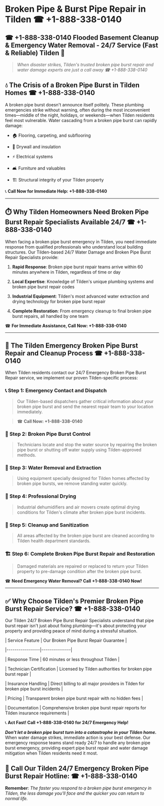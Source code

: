 # Broken Pipe & Burst Pipe Repair in Tilden ☎ +1-888-338-0140  
## ☎ +1-888-338-0140 Flooded Basement Cleanup & Emergency Water Removal - 24/7 Service (Fast & Reliable) Tilden 🚨  

> *When disaster strikes, Tilden's trusted broken pipe burst repair and water damage experts are just a call away ☎ +1-888-338-0140*  

## 💧 The Crisis of a Broken Pipe Burst in Tilden Homes ☎ +1-888-338-0140  

A broken pipe burst doesn't announce itself politely. These plumbing emergencies strike without warning, often during the most inconvenient times—middle of the night, holidays, or weekends—when Tilden residents feel most vulnerable. Water cascading from a broken pipe burst can rapidly damage:  

* 🏠 Flooring, carpeting, and subflooring  
* 🧱 Drywall and insulation  
* ⚡ Electrical systems  
* 🛋️ Furniture and valuables  
* 🏗️ Structural integrity of your Tilden property  

📞 **Call Now for Immediate Help: +1-888-338-0140**  

---  

## ⏱️ Why Tilden Homeowners Need Broken Pipe Burst Repair Specialists Available 24/7 ☎ +1-888-338-0140  

When facing a broken pipe burst emergency in Tilden, you need immediate response from qualified professionals who understand local building structures. Our Tilden-based 24/7 Water Damage and Broken Pipe Burst Repair Specialists provide:  

1. **Rapid Response**: Broken pipe burst repair teams arrive within 60 minutes anywhere in Tilden, regardless of time or day  
2. **Local Expertise**: Knowledge of Tilden's unique plumbing systems and broken pipe burst repair codes  
3. **Industrial Equipment**: Tilden's most advanced water extraction and drying technology for broken pipe burst repair  
4. **Complete Restoration**: From emergency cleanup to final broken pipe burst repairs, all handled by one team  

☎ **For Immediate Assistance, Call Now: +1-888-338-0140**  

---  

## 🔧 The Tilden Emergency Broken Pipe Burst Repair and Cleanup Process ☎ +1-888-338-0140  

When Tilden residents contact our 24/7 Emergency Broken Pipe Burst Repair service, we implement our proven Tilden-specific process:  

### 📞 Step 1: Emergency Contact and Dispatch  
> Our Tilden-based dispatchers gather critical information about your broken pipe burst and send the nearest repair team to your location immediately.  
> ☎ **Call Now: +1-888-338-0140**  

### 🚿 Step 2: Broken Pipe Burst Control  
> Technicians locate and stop the water source by repairing the broken pipe burst or shutting off water supply using Tilden-approved methods.  

### 🌊 Step 3: Water Removal and Extraction  
> Using equipment specially designed for Tilden homes affected by broken pipe bursts, we remove standing water quickly.  

### 💨 Step 4: Professional Drying  
> Industrial dehumidifiers and air movers create optimal drying conditions for Tilden's climate after broken pipe burst incidents.  

### 🧼 Step 5: Cleanup and Sanitization  
> All areas affected by the broken pipe burst are cleaned according to Tilden health department standards.  

### 🏗️ Step 6: Complete Broken Pipe Burst Repair and Restoration  
> Damaged materials are repaired or replaced to return your Tilden property to pre-damage condition after the broken pipe burst.  

☎ **Need Emergency Water Removal? Call +1-888-338-0140 Now!**  

---  

## ✅ Why Choose Tilden's Premier Broken Pipe Burst Repair Service? ☎ +1-888-338-0140  

Our Tilden 24/7 Broken Pipe Burst Repair Specialists understand that pipe burst repair isn't just about fixing plumbing—it's about protecting your property and providing peace of mind during a stressful situation.  

| Service Feature | Our Broken Pipe Burst Repair Guarantee |  
|-----------------|---------------|  
| Response Time | 60 minutes or less throughout Tilden |  
| Technician Certification | Licensed by Tilden authorities for broken pipe burst repair |  
| Insurance Handling | Direct billing to all major providers in Tilden for broken pipe burst incidents |  
| Pricing | Transparent broken pipe burst repair with no hidden fees |  
| Documentation | Comprehensive broken pipe burst repair reports for Tilden insurance requirements |  

📞 **Act Fast! Call +1-888-338-0140 for 24/7 Emergency Help!**  

***Don't let a broken pipe burst turn into a catastrophe in your Tilden home.*** When water damage strikes, immediate action is your best defense. Our emergency response teams stand ready 24/7 to handle any broken pipe burst emergency, providing expert pipe burst repair and water damage mitigation when Tilden residents need it most.  

## 📱 Call Our Tilden 24/7 Emergency Broken Pipe Burst Repair Hotline: ☎ +1-888-338-0140  

**Remember**: *The faster you respond to a broken pipe burst emergency in Tilden, the less damage you'll face and the quicker you can return to normal life.*